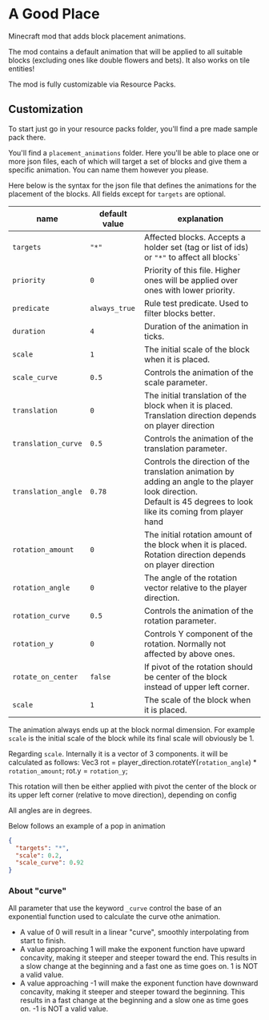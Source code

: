 # A Good Place

Minecraft mod that adds block placement animations.

The mod contains a default animation that will be applied to all suitable blocks (excluding ones like double flowers and bets).
It also works on tile entities!


The mod is fully customizable via Resource Packs.


## Customization
To start just go in your resource packs folder, you'll find a pre made sample pack there.

You'll find a `placement_animations` folder. Here you'll be able to place one or more json files, each of which will target a set of blocks and give them a specific animation. You can name them however you please.

Here below is the syntax for the json file that defines the animations for the placement of the blocks.
All fields except for `targets` are optional.

| name                | default value | explanation                                                                                                                                                             |
|---------------------|---------------|-------------------------------------------------------------------------------------------------------------------------------------------------------------------------|
| `targets`           | `"*"`         | Affected blocks. Accepts a holder set (tag or list of ids) or `"*"` to affect all blocks`                                                                               |
| `priority`          | `0`           | Priority of this file. Higher ones will be applied over ones with lower priority.                                                                                       |
| `predicate`         | `always_true` | Rule test predicate. Used to filter blocks better.                                                                                                                      |
| `duration`          | `4`           | Duration of the animation in ticks.                                                                                                                                     |
| `scale`             | `1`           | The initial scale of the block when it is placed.                                                                                                                       |
| `scale_curve`       | `0.5`         | Controls the animation of the scale parameter.                                                                                                                          |
| `translation`       | `0`           | The initial translation of the block when it is placed. Translation direction depends on player direction                                                               |
| `translation_curve` | `0.5`         | Controls the animation of the translation parameter.                                                                                                                    |
| `translation_angle` | `0.78`        | Controls the direction of the translation animation by adding an angle to the player look direction.<br/>Default is 45 degrees to look like its coming from player hand |
| `rotation_amount`   | `0`           | The initial rotation amount of the block when it is placed. Rotation direction depends on player direction                                                              |
| `rotation_angle`    | `0`           | The angle of the rotation vector relative to the player direction.                                                                                                      |
| `rotation_curve`    | `0.5`         | Controls the animation of the rotation parameter.                                                                                                                       |
| `rotation_y`        | `0`           | Controls Y component of the rotation. Normally not affected by above ones.                                                                                              |
| `rotate_on_center`  | `false`       | If pivot of the rotation should be center of the block instead of upper left corner.                                                                                    |
| `scale`             | `1`           | The scale of the block when it is placed.                                                                                                                               |

The animation always ends up at the block normal dimension.
For example `scale` is the initial scale of the block while its final scale will obviously be 1.

Regarding `scale`. Internally it is a vector of 3 components.
it will be calculated as follows:
Vec3 rot = player_direction.rotateY(`rotation_angle`) * `rotation_amount`;
rot.y = `rotation_y`;

This rotation will then be either applied with pivot the center of the block or its upper left corner (relative to move direction), depending on config

All angles are in degrees.

Below follows an example of a pop in animation

```json
{
  "targets": "*",
  "scale": 0.2,
  "scale_curve": 0.92
}
```

### About "curve"

All parameter that use the keyword `_curve` control the base of an exponential function used to calculate the curve othe
animation.

- A value of 0 will result in a linear "curve", smoothly interpolating from start to finish.
- A value approaching 1 will make the exponent function have upward concavity, making it steeper and steeper toward the
  end. This results in a slow change at the beginning and a fast one as time goes on. 1 is NOT a valid value.
- A value approaching -1 will make the exponent function have downward concavity, making it steeper and steeper toward
  the beginning. This results in a fast change at the beginning and a slow one as time goes on. -1 is NOT a valid value.
